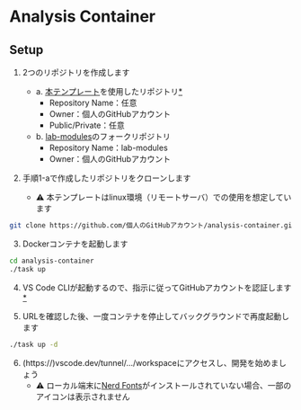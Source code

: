 # Analysis Container

## Setup
1. 2つのリポジトリを作成します
   - a. [本テンプレート](https://github.com/Wakayama-SocSEL/analysis-container-template)を使用したリポジトリ[*](https://docs.github.com/ja/repositories/creating-and-managing-repositories/creating-a-repository-from-a-template)
      - Repository Name：任意
      - Owner：個人のGitHubアカウント
      - Public/Private：任意
   - b. [lab-modules](https://github.com/Wakayama-SocSEL/lab-modules)のフォークリポジトリ
      - Repository Name：lab-modules
      - Owner：個人のGitHubアカウント

2. 手順1-aで作成したリポジトリをクローンします
   - ⚠️ 本テンプレートはlinux環境（リモートサーバ）での使用を想定しています
```bash
git clone https://github.com/個人のGitHubアカウント/analysis-container.git
```

3. Dockerコンテナを起動します
```bash
cd analysis-container
./task up
```

4. VS Code CLIが起動するので、指示に従ってGitHubアカウントを認証します[*](https://code.visualstudio.com/docs/remote/tunnels)

5. URLを確認した後、一度コンテナを停止してバックグラウンドで再度起動します
```bash
./task up -d
```

6. (https://)vscode.dev/tunnel/.../workspaceにアクセスし、開発を始めましょう
   - ⚠️ ローカル端末に[Nerd Fonts](https://www.nerdfonts.com/)がインストールされていない場合、一部のアイコンは表示されません

